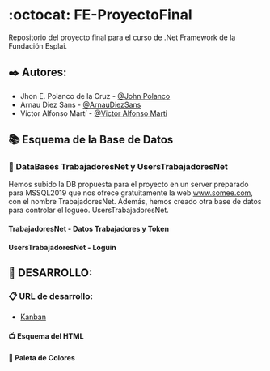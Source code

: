 # :octocat: FE-ProyectoFinal
Repositorio del proyecto final para el curso de .Net Framework de la Fundación Esplai.

## ✒️ Autores: 
  - Jhon E. Polanco de la Cruz - [@John Polanco](https://github.com/Jepolancodlc)
  - Arnau Diez Sans - [@ArnauDiezSans](https://github.com/ArnauDiezSans)
  - Víctor Alfonso Martí - [@Victor Alfonso Marti](https://github.com/VictorAlfonsoMarti)

## 📚 Esquema de la Base de Datos   
  ### :newspaper: DataBases TrabajadoresNet y UsersTrabajadoresNet
  Hemos subido la DB propuesta para el proyecto en un server preparado para MSSQL2019 que nos ofrece gratuitamente la web www.somee.com, con el nombre TrabajadoresNet.
  Además, hemos creado otra base de datos para controlar el logueo. UsersTrabajadoresNet.
  
  #### TrabajadoresNet - Datos Trabajadores y Token
  
  #### UsersTrabajadoresNet - Loguin
  
## 🔧 DESARROLLO: 
  ### 📋 URL de desarrollo:
  - [Kanban](https://trello.com/b/cyLtvxC1/trabajadoresnet)

  #### 📺 Esquema del HTML 

  #### 🌈 Paleta de Colores 

